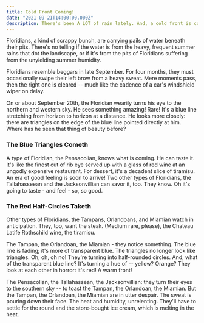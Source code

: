 ```yaml
---
title: Cold Front Coming!
date: "2021-09-21T14:00:00.000Z"
description: There's been A LOT of rain lately. And, a cold front is coming. For you? 
---
```


Floridians,
a kind of scrappy bunch, are carrying pails of water beneath their pits. There's
no telling if the water is from the heavy, frequent summer rains that dot the
landscape, or if it's from the pits of Floridians suffering from the unyielding
summer humidity.

Floridians resemble beggars in late September. For four months, they must 
occasionally swipe their left brow from a heavy sweat. Mere moments pass, then
the right one is cleared -- much like the cadence of a car's windshield wiper 
on delay. 

On or about September 20th, the Floridian wearily turns his eye to the northern
and western sky. He sees something amazing! Rare! It's a blue line stretching
from horizon to horizon at a distance. He looks more closely: there are triangles
on the edge of the blue line pointed directly at him. Where has he seen that
thing of beauty before?  

### The Blue Triangles Cometh

A type of Floridian, the Pensacolian, knows what is coming. He can taste it. 
It's like the finest cut of rib eye served up with a glass of red wine at an ungodly expensive restaurant.
For dessert, it's a decadent slice of tiramisu. An era of good feeling is soon to arrive! 
Two other types of Floridians, the Tallahasseean and the Jacksonvillian can savor it, too. They know. 
Oh it's going to taste - and feel - so, so good.

### The Red Half-Circles Taketh

Other types of Floridians, the Tampans, Orlandoans, and Miamian watch in
anticipation. They, too, want the steak. (Medium rare, please), the Chateau Latife
Rothschild wine, the tiramisu. 

The Tampan, the Orlandoan, the Miamian - they notice something. 
The blue line is fading; it's more of transparent blue. The triangles no longer look like triangles. 
Oh, oh, oh no! They're turning into half-rounded circles. And, what of the transparent blue line? 
It's turning a hue of -- yellow? Orange? They look at each other in horror: it's red! A
warm front!

The Pensacolian, the Tallahassean, the Jacksonvillian: they turn their eyes to the southern sky -- 
to toast the Tampan, the Orlandoan, the Miamian. But the Tampan, the Orlandoan, the Miamian are in utter despair. 
The sweat is pouring down their face. The heat and humidity, unrelenting. They'll have to settle for the round
and the store-bought ice cream, which is melting in the heat.